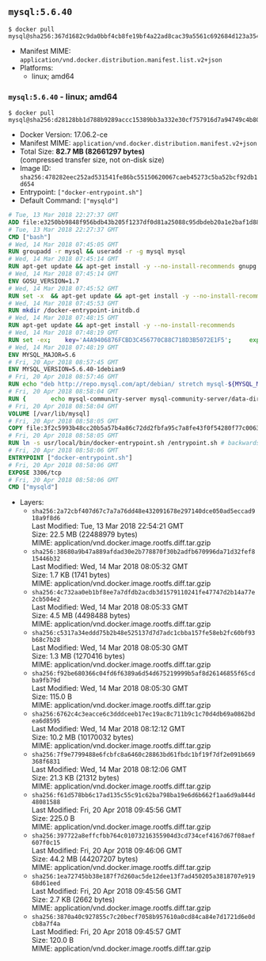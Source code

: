 ## `mysql:5.6.40`

```console
$ docker pull mysql@sha256:367d1682c9da0bbf4cb8fe19bf4a22ad8cac39a5561c692684d123a3543aaf33
```

-	Manifest MIME: `application/vnd.docker.distribution.manifest.list.v2+json`
-	Platforms:
	-	linux; amd64

### `mysql:5.6.40` - linux; amd64

```console
$ docker pull mysql@sha256:d28128bb1d788b9289accc15389bb3a332e30cf757916d7a94749c4b805cc298
```

-	Docker Version: 17.06.2-ce
-	Manifest MIME: `application/vnd.docker.distribution.manifest.v2+json`
-	Total Size: **82.7 MB (82661297 bytes)**  
	(compressed transfer size, not on-disk size)
-	Image ID: `sha256:478282eec252ad531541fe86bc55150620067caeb45273c5ba52bcf92db1d654`
-	Entrypoint: `["docker-entrypoint.sh"]`
-	Default Command: `["mysqld"]`

```dockerfile
# Tue, 13 Mar 2018 22:27:37 GMT
ADD file:e3250bb9848f956bdb43b205f1237df0d81a25088c95dbdeb20a1e2baf1d884f in / 
# Tue, 13 Mar 2018 22:27:37 GMT
CMD ["bash"]
# Wed, 14 Mar 2018 07:45:05 GMT
RUN groupadd -r mysql && useradd -r -g mysql mysql
# Wed, 14 Mar 2018 07:45:14 GMT
RUN apt-get update && apt-get install -y --no-install-recommends gnupg dirmngr && rm -rf /var/lib/apt/lists/*
# Wed, 14 Mar 2018 07:45:14 GMT
ENV GOSU_VERSION=1.7
# Wed, 14 Mar 2018 07:45:52 GMT
RUN set -x 	&& apt-get update && apt-get install -y --no-install-recommends ca-certificates wget && rm -rf /var/lib/apt/lists/* 	&& wget -O /usr/local/bin/gosu "https://github.com/tianon/gosu/releases/download/$GOSU_VERSION/gosu-$(dpkg --print-architecture)" 	&& wget -O /usr/local/bin/gosu.asc "https://github.com/tianon/gosu/releases/download/$GOSU_VERSION/gosu-$(dpkg --print-architecture).asc" 	&& export GNUPGHOME="$(mktemp -d)" 	&& gpg --keyserver ha.pool.sks-keyservers.net --recv-keys B42F6819007F00F88E364FD4036A9C25BF357DD4 	&& gpg --batch --verify /usr/local/bin/gosu.asc /usr/local/bin/gosu 	&& rm -rf "$GNUPGHOME" /usr/local/bin/gosu.asc 	&& chmod +x /usr/local/bin/gosu 	&& gosu nobody true 	&& apt-get purge -y --auto-remove ca-certificates wget
# Wed, 14 Mar 2018 07:45:53 GMT
RUN mkdir /docker-entrypoint-initdb.d
# Wed, 14 Mar 2018 07:48:15 GMT
RUN apt-get update && apt-get install -y --no-install-recommends 		pwgen 		perl 	&& rm -rf /var/lib/apt/lists/*
# Wed, 14 Mar 2018 07:48:19 GMT
RUN set -ex; 	key='A4A9406876FCBD3C456770C88C718D3B5072E1F5'; 	export GNUPGHOME="$(mktemp -d)"; 	gpg --keyserver ha.pool.sks-keyservers.net --recv-keys "$key"; 	gpg --export "$key" > /etc/apt/trusted.gpg.d/mysql.gpg; 	rm -rf "$GNUPGHOME"; 	apt-key list > /dev/null
# Wed, 14 Mar 2018 07:48:19 GMT
ENV MYSQL_MAJOR=5.6
# Fri, 20 Apr 2018 08:57:45 GMT
ENV MYSQL_VERSION=5.6.40-1debian9
# Fri, 20 Apr 2018 08:57:46 GMT
RUN echo "deb http://repo.mysql.com/apt/debian/ stretch mysql-${MYSQL_MAJOR}" > /etc/apt/sources.list.d/mysql.list
# Fri, 20 Apr 2018 08:58:04 GMT
RUN { 		echo mysql-community-server mysql-community-server/data-dir select ''; 		echo mysql-community-server mysql-community-server/root-pass password ''; 		echo mysql-community-server mysql-community-server/re-root-pass password ''; 		echo mysql-community-server mysql-community-server/remove-test-db select false; 	} | debconf-set-selections 	&& apt-get update && apt-get install -y mysql-server="${MYSQL_VERSION}" && rm -rf /var/lib/apt/lists/* 	&& rm -rf /var/lib/mysql && mkdir -p /var/lib/mysql /var/run/mysqld 	&& chown -R mysql:mysql /var/lib/mysql /var/run/mysqld 	&& chmod 777 /var/run/mysqld 	&& find /etc/mysql/ -name '*.cnf' -print0 		| xargs -0 grep -lZE '^(bind-address|log)' 		| xargs -rt -0 sed -Ei 's/^(bind-address|log)/#&/' 	&& echo '[mysqld]\nskip-host-cache\nskip-name-resolve' > /etc/mysql/conf.d/docker.cnf
# Fri, 20 Apr 2018 08:58:04 GMT
VOLUME [/var/lib/mysql]
# Fri, 20 Apr 2018 08:58:05 GMT
COPY file:3f2c5993b48cc20b5a57b4a86c72dd2fbfa95c7a8fe43f0f54280f77c0063f34 in /usr/local/bin/ 
# Fri, 20 Apr 2018 08:58:05 GMT
RUN ln -s usr/local/bin/docker-entrypoint.sh /entrypoint.sh # backwards compat
# Fri, 20 Apr 2018 08:58:06 GMT
ENTRYPOINT ["docker-entrypoint.sh"]
# Fri, 20 Apr 2018 08:58:06 GMT
EXPOSE 3306/tcp
# Fri, 20 Apr 2018 08:58:06 GMT
CMD ["mysqld"]
```

-	Layers:
	-	`sha256:2a72cbf407d67c7a7a76dd48e432091678e297140dce050ad5eccad918a9f8d6`  
		Last Modified: Tue, 13 Mar 2018 22:54:21 GMT  
		Size: 22.5 MB (22488979 bytes)  
		MIME: application/vnd.docker.image.rootfs.diff.tar.gzip
	-	`sha256:38680a9b47a889afdad30e2b778870f30b2adfb670996da71d32fef815446b32`  
		Last Modified: Wed, 14 Mar 2018 08:05:32 GMT  
		Size: 1.7 KB (1741 bytes)  
		MIME: application/vnd.docker.image.rootfs.diff.tar.gzip
	-	`sha256:4c732aa0eb1bf8ee7a7dfdb2acdb3d1579110241fe47747d2b14a77e2cb504e2`  
		Last Modified: Wed, 14 Mar 2018 08:05:33 GMT  
		Size: 4.5 MB (4498488 bytes)  
		MIME: application/vnd.docker.image.rootfs.diff.tar.gzip
	-	`sha256:c5317a34eddd75b2b48e525137d7d7adc1cbba157fe58eb2fc60bf93b68c7b28`  
		Last Modified: Wed, 14 Mar 2018 08:05:30 GMT  
		Size: 1.3 MB (1270416 bytes)  
		MIME: application/vnd.docker.image.rootfs.diff.tar.gzip
	-	`sha256:f92be680366c04fd6f6389a6d54d675219999b5af8d26146855f65cdba9fb79d`  
		Last Modified: Wed, 14 Mar 2018 08:05:30 GMT  
		Size: 115.0 B  
		MIME: application/vnd.docker.image.rootfs.diff.tar.gzip
	-	`sha256:6762c4c3eacce6c3dddceeb17ec19ac8c711b9c1c70d4db69a0862bdea6d8595`  
		Last Modified: Wed, 14 Mar 2018 08:12:12 GMT  
		Size: 10.2 MB (10170032 bytes)  
		MIME: application/vnd.docker.image.rootfs.diff.tar.gzip
	-	`sha256:7f9e7799488e6fcbfc8a6460c28863bd61fbdc1bf19f7df2e091b669368f6831`  
		Last Modified: Wed, 14 Mar 2018 08:12:06 GMT  
		Size: 21.3 KB (21312 bytes)  
		MIME: application/vnd.docker.image.rootfs.diff.tar.gzip
	-	`sha256:f61d578bb6c17ad135c55c91c62ba798ba19e6d6b662f1aa6d9a844d48081588`  
		Last Modified: Fri, 20 Apr 2018 09:45:56 GMT  
		Size: 225.0 B  
		MIME: application/vnd.docker.image.rootfs.diff.tar.gzip
	-	`sha256:397722a8effcfbb764c01073216355904d3cd734cef4167d67f08aef607f0c15`  
		Last Modified: Fri, 20 Apr 2018 09:46:06 GMT  
		Size: 44.2 MB (44207207 bytes)  
		MIME: application/vnd.docker.image.rootfs.diff.tar.gzip
	-	`sha256:1ea72745bb38e187f7d260ac5de12dee13f7ad450205a3818707e91968d61eed`  
		Last Modified: Fri, 20 Apr 2018 09:45:56 GMT  
		Size: 2.7 KB (2662 bytes)  
		MIME: application/vnd.docker.image.rootfs.diff.tar.gzip
	-	`sha256:3870a40c927855c7c20becf7058b957610a0cd84ca84e7d1721d6e0dcb8a7f4a`  
		Last Modified: Fri, 20 Apr 2018 09:45:57 GMT  
		Size: 120.0 B  
		MIME: application/vnd.docker.image.rootfs.diff.tar.gzip
